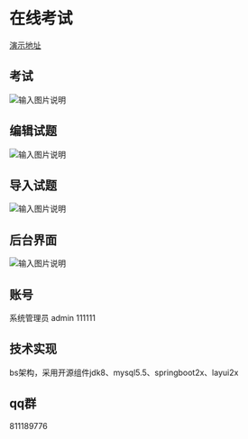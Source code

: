 # 在线考试
[演示地址](http://47.92.221.134:8080)

## 考试
![输入图片说明](https://images.gitee.com/uploads/images/2021/0715/154830_a20c6542_393390.png "屏幕截图.png")

## 编辑试题
![输入图片说明](https://images.gitee.com/uploads/images/2021/0715/155838_336be2cd_393390.png "屏幕截图.png")
## 导入试题
![输入图片说明](https://images.gitee.com/uploads/images/2019/0816/095158_81637199_393390.png)

## 后台界面
![输入图片说明](https://images.gitee.com/uploads/images/2021/0715/155405_bf687e9d_393390.png "屏幕截图.png")

## 账号
系统管理员	admin	111111

## 技术实现
bs架构，采用开源组件jdk8、mysql5.5、springboot2x、layui2x

## qq群
811189776